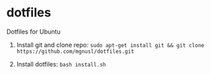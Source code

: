 # dotfiles

Dotfiles for Ubuntu

1. Install git and clone repo: `sudo apt-get install git && git clone https://github.com/mgnusl/dotfiles.git`

2. Install dotfiles: `bash install.sh`
